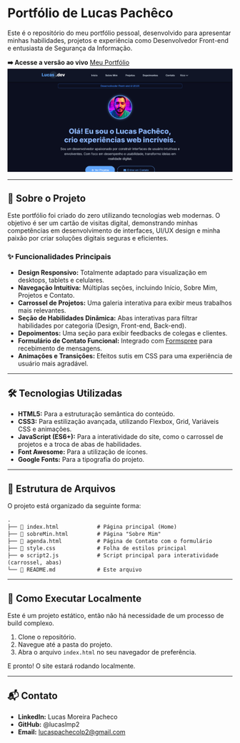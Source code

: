# Portfólio de Lucas Pachêco

Este é o repositório do meu portfólio pessoal, desenvolvido para apresentar minhas habilidades, projetos e experiência como Desenvolvedor Front-end e entusiasta de Segurança da Informação.

<!-- Você pode adicionar um link para a versão ao vivo do seu portfólio aqui -->
**➡️ Acesse a versão ao vivo** 
[Meu Portfólio](https://lucasdesenvolvedor.netlify.app/)
![Screenshot do Portfólio](Captura%20de%20tela%202025-08-14%20175333.png)


---

## 🚀 Sobre o Projeto

Este portfólio foi criado do zero utilizando tecnologias web modernas. O objetivo é ser um cartão de visitas digital, demonstrando minhas competências em desenvolvimento de interfaces, UI/UX design e minha paixão por criar soluções digitais seguras e eficientes.

### ✨ Funcionalidades Principais

-   **Design Responsivo:** Totalmente adaptado para visualização em desktops, tablets e celulares.
-   **Navegação Intuitiva:** Múltiplas seções, incluindo Início, Sobre Mim, Projetos e Contato.
-   **Carrossel de Projetos:** Uma galeria interativa para exibir meus trabalhos mais relevantes.
-   **Seção de Habilidades Dinâmica:** Abas interativas para filtrar habilidades por categoria (Design, Front-end, Back-end).
-   **Depoimentos:** Uma seção para exibir feedbacks de colegas e clientes.
-   **Formulário de Contato Funcional:** Integrado com [Formspree](https://formspree.io/) para recebimento de mensagens.
-   **Animações e Transições:** Efeitos sutis em CSS para uma experiência de usuário mais agradável.

---

## 🛠️ Tecnologias Utilizadas

-   **HTML5:** Para a estruturação semântica do conteúdo.
-   **CSS3:** Para estilização avançada, utilizando Flexbox, Grid, Variáveis CSS e animações.
-   **JavaScript (ES6+):** Para a interatividade do site, como o carrossel de projetos e a troca de abas de habilidades.
-   **Font Awesome:** Para a utilização de ícones.
-   **Google Fonts:** Para a tipografia do projeto.

---

## 📂 Estrutura de Arquivos

O projeto está organizado da seguinte forma:

```
.
├── 📄 index.html            # Página principal (Home)
├── 📄 sobreMin.html         # Página "Sobre Mim"
├── 📄 agenda.html           # Página de Contato com o formulário
├── 🎨 style.css             # Folha de estilos principal
├── ⚙️ script2.js            # Script principal para interatividade (carrossel, abas)
└── 📄 README.md             # Este arquivo
```

---

## 🏁 Como Executar Localmente

Este é um projeto estático, então não há necessidade de um processo de build complexo.

1.  Clone o repositório.
2.  Navegue até a pasta do projeto.
3.  Abra o arquivo `index.html` no seu navegador de preferência.

E pronto! O site estará rodando localmente.

---

## 📬 Contato

-   **LinkedIn:** Lucas Moreira Pacheco
-   **GitHub:** @lucaslmp2
-   **Email:** lucaspachecolp2@gmail.com